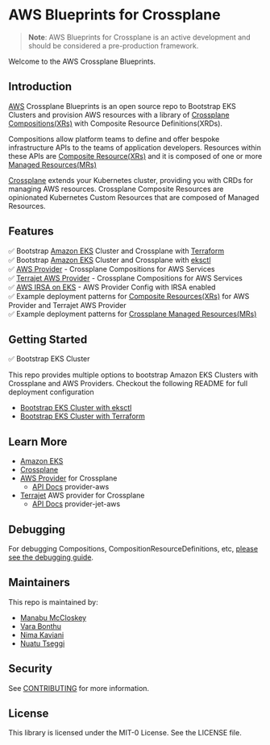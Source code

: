 # AWS Blueprints for Crossplane
> **Note**: AWS Blueprints for Crossplane is an active development and should be considered a pre-production framework. 

Welcome to the AWS Crossplane Blueprints.

## Introduction
[AWS](https://aws.amazon.com/) Crossplane Blueprints is an open source repo to Bootstrap EKS Clusters
and provision AWS resources with a library of [Crossplane Compositions(XRs)](https://crossplane.io/docs/v1.6/concepts/composition.html) with Composite Resource Definitions(XRDs).

Compositions allow platform teams to define and offer bespoke infrastructure APIs to the teams of application developers.
Resources within these APIs are [Composite Resource(XRs)](https://crossplane.io/docs/v1.6/concepts/composition.html) and it is composed of one or more [Managed Resources(MRs)](https://crossplane.io/docs/v1.6/concepts/managed-resources.html)

[Crossplane](https://crossplane.io/) extends your Kubernetes cluster, providing you with CRDs for managing AWS resources.
Crossplane Composite Resources are opinionated Kubernetes Custom Resources that are composed of Managed Resources. 

## Features

✅   Bootstrap [Amazon EKS](https://aws.amazon.com/eks/) Cluster and Crossplane with [Terraform](https://www.terraform.io/) \
✅   Bootstrap [Amazon EKS](https://aws.amazon.com/eks/) Cluster and Crossplane with [eksctl](https://eksctl.io/) \
✅   [AWS Provider](https://github.com/crossplane/provider-aws) - Crossplane Compositions for AWS Services \
✅   [Terrajet AWS Provider](https://github.com/crossplane-contrib/provider-jet-aws) - Crossplane Compositions for AWS Services \
✅   [AWS IRSA on EKS](https://github.com/crossplane/provider-aws) - AWS Provider Config with IRSA enabled  \
✅   Example deployment patterns for [Composite Resources(XRs)](https://crossplane.io/docs/v1.6/concepts/composition.html) for AWS Provider and Terrajet AWS Provider\
✅   Example deployment patterns for [Crossplane Managed Resources(MRs)](https://crossplane.io/docs/v1.6/concepts/managed-resources.html)

## Getting Started

✅   Bootstrap EKS Cluster

This repo provides multiple options to bootstrap Amazon EKS Clusters with Crossplane and AWS Providers. 
Checkout the following README for full deployment configuration 

- [Bootstrap EKS Cluster with eksctl](bootstrap/eksctl/README.md)
- [Bootstrap EKS Cluster with Terraform](bootstrap/terraform/README.md)

## Learn More

- [Amazon EKS](https://aws.amazon.com/eks/)
- [Crossplane](https://crossplane.io/)
- [AWS Provider](https://github.com/crossplane/provider-aws) for Crossplane
  - [API Docs](https://doc.crds.dev/github.com/crossplane/provider-aws) provider-aws
- [Terrajet](https://github.com/crossplane-contrib/provider-jet-aws/releases) AWS provider for Crossplane
  - [API Docs](https://doc.crds.dev/github.com/crossplane-contrib/provider-jet-aws) provider-jet-aws

## Debugging 
For debugging Compositions, CompositionResourceDefinitions, etc, [please see the debugging guide](doc/debugging.md). 

## Maintainers
This repo is maintained by:

 - [Manabu McCloskey](https://github.com/nabuskey) 
 - [Vara Bonthu](https://github.com/vara-bonthu)
 - [Nima Kaviani](https://github.com/nimakaviani)
 - [Nuatu Tseggi](https://github.com/Nuatu)

## Security

See [CONTRIBUTING](CONTRIBUTING.md#security-issue-notifications) for more information.

## License

This library is licensed under the MIT-0 License. See the LICENSE file.
